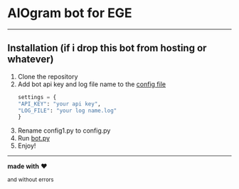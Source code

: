 # AIOgram bot for EGE

---
## Installation (if i drop this bot from hosting or whatever)

1. Clone the repository
2. Add bot api key and log file name to the [config file](config1.py)
    ```python
   settings = {
    "API_KEY": "your api key",
    "LOG_FILE": "your log name.log"
    }
   ```
3. Rename config1.py to config.py
4. Run [bot.py](bot.py)
5. Enjoy!
---
**made with** ❤️
<p style="font-size: 12px">and without errors</p>
